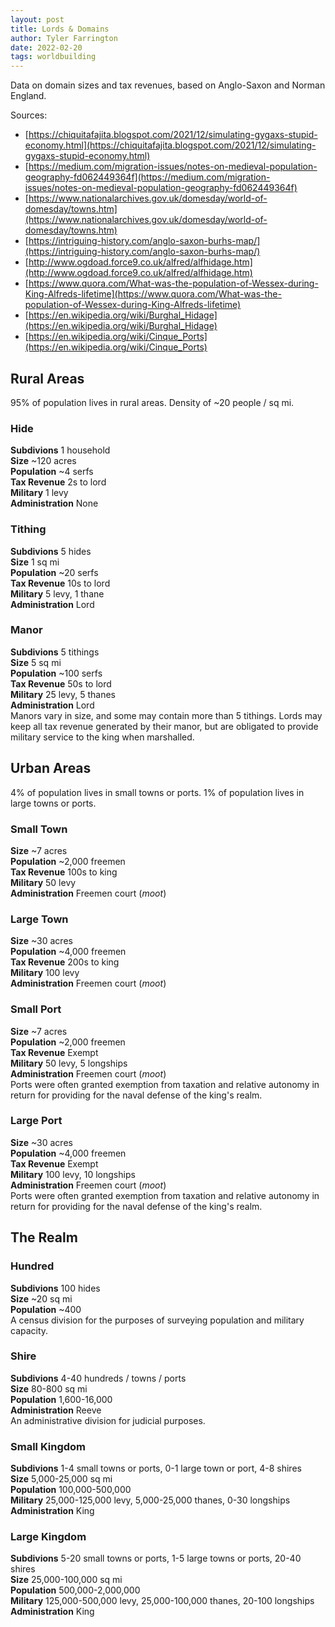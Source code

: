 ```yaml
---
layout: post
title: Lords & Domains
author: Tyler Farrington
date: 2022-02-20
tags: worldbuilding
---
```


Data on domain sizes and tax revenues, based on Anglo-Saxon and Norman England.

Sources:

- [https://chiquitafajita.blogspot.com/2021/12/simulating-gygaxs-stupid-economy.html](https://chiquitafajita.blogspot.com/2021/12/simulating-gygaxs-stupid-economy.html)
- [https://medium.com/migration-issues/notes-on-medieval-population-geography-fd062449364f](https://medium.com/migration-issues/notes-on-medieval-population-geography-fd062449364f)
- [https://www.nationalarchives.gov.uk/domesday/world-of-domesday/towns.htm](https://www.nationalarchives.gov.uk/domesday/world-of-domesday/towns.htm)
- [https://intriguing-history.com/anglo-saxon-burhs-map/](https://intriguing-history.com/anglo-saxon-burhs-map/)
- [http://www.ogdoad.force9.co.uk/alfred/alfhidage.htm](http://www.ogdoad.force9.co.uk/alfred/alfhidage.htm)
- [https://www.quora.com/What-was-the-population-of-Wessex-during-King-Alfreds-lifetime](https://www.quora.com/What-was-the-population-of-Wessex-during-King-Alfreds-lifetime)
- [https://en.wikipedia.org/wiki/Burghal_Hidage](https://en.wikipedia.org/wiki/Burghal_Hidage)
- [https://en.wikipedia.org/wiki/Cinque_Ports](https://en.wikipedia.org/wiki/Cinque_Ports)

## Rural Areas

95% of population lives in rural areas. Density of ~20 people / sq mi.

### Hide

**Subdivions** 1 household  
**Size** ~120 acres  
**Population** ~4 serfs  
**Tax Revenue** 2s to lord  
**Military** 1 levy  
**Administration** None  

### Tithing

**Subdivions** 5 hides  
**Size** 1 sq mi  
**Population** ~20 serfs  
**Tax Revenue** 10s to lord  
**Military** 5 levy, 1 thane  
**Administration** Lord  

### Manor

**Subdivions** 5 tithings  
**Size** 5 sq mi  
**Population** ~100 serfs  
**Tax Revenue** 50s to lord  
**Military** 25 levy, 5 thanes  
**Administration** Lord  
Manors vary in size, and some may contain more than 5 tithings. Lords may keep all tax revenue generated by their manor, but are obligated to provide military service to the king when marshalled.  

## Urban Areas

4% of population lives in small towns or ports. 1% of population lives in large towns or ports.

### Small Town

**Size** ~7 acres  
**Population** ~2,000 freemen  
**Tax Revenue** 100s to king  
**Military** 50 levy  
**Administration** Freemen court (*moot*)  

### Large Town

**Size** ~30 acres  
**Population** ~4,000 freemen  
**Tax Revenue** 200s to king  
**Military** 100 levy  
**Administration** Freemen court (*moot*)  

### Small Port

**Size** ~7 acres  
**Population** ~2,000 freemen  
**Tax Revenue** Exempt  
**Military** 50 levy, 5 longships  
**Administration** Freemen court (*moot*)  
Ports were often granted exemption from taxation and relative autonomy in return for providing for the naval defense of the king's realm.  

### Large Port

**Size** ~30 acres  
**Population** ~4,000 freemen  
**Tax Revenue** Exempt  
**Military** 100 levy, 10 longships  
**Administration** Freemen court (*moot*)  
Ports were often granted exemption from taxation and relative autonomy in return for providing for the naval defense of the king's realm.  

## The Realm

### Hundred

**Subdivions** 100 hides  
**Size** ~20 sq mi  
**Population** ~400  
A census division for the purposes of surveying population and military capacity.  

### Shire

**Subdivions** 4-40 hundreds / towns / ports  
**Size** 80-800 sq mi  
**Population** 1,600-16,000  
**Administration** Reeve  
An administrative division for judicial purposes.  

### Small Kingdom

**Subdivions** 1-4 small towns or ports, 0-1 large town or port, 4-8 shires  
**Size** 5,000-25,000 sq mi  
**Population** 100,000-500,000  
**Military** 25,000-125,000 levy, 5,000-25,000 thanes, 0-30 longships  
**Administration** King  

### Large Kingdom

**Subdivions** 5-20 small towns or ports, 1-5 large towns or ports, 20-40 shires  
**Size** 25,000-100,000 sq mi  
**Population** 500,000-2,000,000  
**Military** 125,000-500,000 levy, 25,000-100,000 thanes, 20-100 longships  
**Administration** King  
